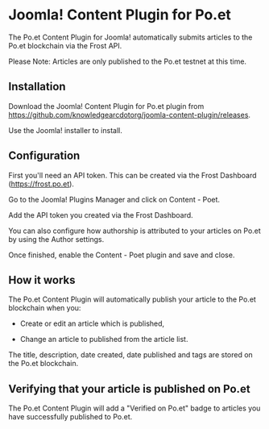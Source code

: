 # Joomla! Content Plugin for Po.et

The Po.et Content Plugin for Joomla! automatically submits articles to the Po.et blockchain via the Frost API.

Please Note: Articles are only published to the Po.et testnet at this time.

## Installation

Download the Joomla! Content Plugin for Po.et plugin from https://github.com/knowledgearcdotorg/joomla-content-plugin/releases.

Use the Joomla! installer to install.

## Configuration

First you'll need an API token. This can be created via the Frost Dashboard (https://frost.po.et).

Go to the Joomla! Plugins Manager and click on Content - Poet.

Add the API token you created via the Frost Dashboard.

You can also configure how authorship is attributed to your articles on Po.et by using the Author settings.

Once finished, enable the Content - Poet plugin and save and close.

## How it works

The Po.et Content Plugin will automatically publish your article to the Po.et blockchain when you:

- Create or edit an article which is published,

- Change an article to published from the article list.

The title, description, date created, date published and tags are stored on the Po.et blockchain.

## Verifying that your article is published on Po.et

The Po.et Content Plugin will add a "Verified on Po.et" badge to articles you have successfully published to Po.et.
